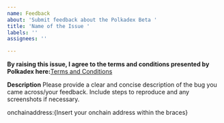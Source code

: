 ```yaml
---
name: Feedback
about: 'Submit feedback about the Polkadex Beta '
title: 'Name of the Issue '
labels: ''
assignees: ''

---
```



**By raising this issue, I agree to the terms and conditions presented by Polkadex here:**[Terms and Conditions](https://github.com/Polkadex-Substrate/Polkadex-Open-Beta-Feedback/blob/master/Polkadex_Open_Beta_Program_-_Terms__Conditions.pdf) 

**Description** 
Please provide a clear and concise description of the bug you came across/your feedback. Include steps to reproduce and any screenshots if necessary. 

onchainaddress:{Insert your onchain address within the braces}

